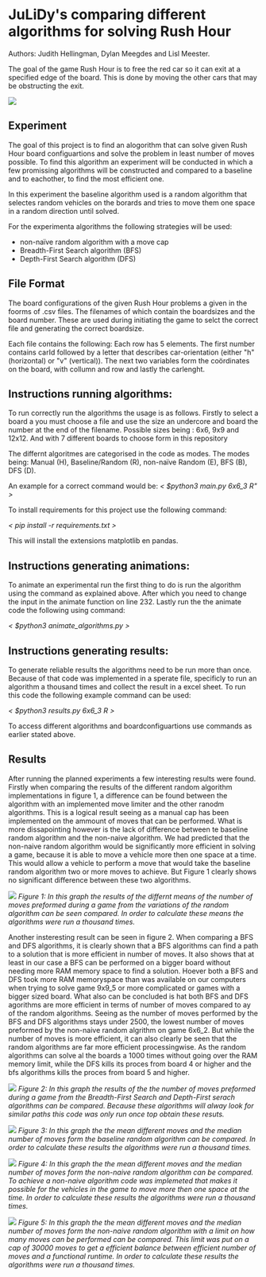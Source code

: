 # JuLiDy's comparing different algorithms for solving Rush Hour 
Authors: Judith Hellingman, Dylan Meegdes and Lisl Meester.

The goal of the game Rush Hour is to free the red car so it can exit at a specified edge of the board. This is done by moving the other cars that may be obstructing the exit. 

![](https://github.com/LidlMaster/JuLiDy/blob/main/animations/animation.gif)

## Experiment
The goal of this project is to find an alogorithm that can solve given Rush Hour board configuartions and solve the problem in least number of moves possible. To find this algorithm an experiment will be conducted in which a few promissing algorithms will be constructed and compared to a baseline and to eachother, to find the most efficient one.

In this experiment the baseline algorithm used is a random algorithm that selectes random vehicles on the borards and tries to move them one space in a random direction until solved.

For the experimenta algorithms the following strategies will be used:
- non-naïve random algorithm with a move cap
- Breadth-First Search algorithm (BFS)
- Depth-First Search algorithm (DFS)

## File Format
The board configurations of the given Rush Hour problems a given in the foorms of .csv files. The filenames of which contain the boardsizes and the board number. These are used during initiating the game to selct the correct file and generating the correct boardsize.

Each file contains the following:
Each row has 5 elements. The first number contains carId followed by a letter that describes car-orientation (either "h" (horizontal) or "v" (vertical)). The next two variables form the coördinates on the board, with collumn and row and lastly the carlenght.

## Instructions running algorithms:
To run correctly run the algorithms the usage is as follows.
Firstly to select a board a you must choose a file and use the size an undercore and board the number at the end of the filename.
Possible sizes being : 6x6, 9x9 and 12x12. 
And with 7 different boards to choose form in this repository

The differnt algoritmes are categorised in the code as modes. 
The modes being: Manual (H), Baseline/Random (R), non-naïve Random (E), BFS (B), DFS (D).

An example for a correct command would be:
_< $python3 main.py 6x6_3 R" >_

To install requirements for this project use the following command:

_< pip install -r requirements.txt >_

This will install the extensions matplotlib en pandas.

## Instructions generating animations:
To animate an experimental run the first thing to do is run the algorithm using the command as explained above.
After which you need to change the input in the animate function on line 232. Lastly run the the animate code the following using command:

_< $python3 animate_algorithms.py >_

## Instructions generating results:
To generate reliable results the algorithms need to be run more than once. Because of that code was implemented in a sperate file, specificly to run an algorithm a thousand times and collect the result in a excel sheet. 
To run this code the following example command can be used:

_< $python3 results.py 6x6_3 R >_

To access different algorithms and boardconfiguartions use commands as earlier stated above.

## Results
After running the planned experiments a few interesting results were found. Firstly when comparing the results of the different random algorithm implementations in figure 1, a difference can be found between the algorithm with an implemented move limiter and the other ranodm algorithms. This is a logical result seeing as a manual cap has been implemented on the ammount of moves that can be performed. What is more dissapointing however is the lack of difference between te baseline random algorithm and the non-naive algorithm. We had predicted that the non-naive random algorithm would be significantly more efficient in solving a game, because it is able to move a vehicle more then one space at a time. This would allow a vehicle to perform a move that would take the baseline random algorithm two or more moves to achieve. But Figure 1 clearly shows no significant difference between these two algorithms.

![](https://github.com/LidlMaster/JuLiDy/blob/main/figures/Means%20of%20random%20algorithms.png)
_Figure 1: In this graph the results of the differnt means of the number of moves preformed during a game from the variations of the random algorithm can be seen compared. In order to calculate these means the algorithms were run a thousand times._

Another insteresting result can be seen in figure 2. When comparing a BFS and DFS algorithms, it is clearly shown that a BFS algorithms can find a path to a solution that is more efficient in number of moves. It also shows that at least in our case a BFS can be performed on a bigger board without needing more RAM memory space to find a solution. Hoever both a BFS and DFS took more RAM memoryspace than was available on our computers when trying to solve game 9x9_5 or more complicated or games with a bigger sized board. What also can be concluded is hat both BFS and DFS agorithms are more efficient in terms of number of moves compared to ay of the random algorithms. Seeing as the number of moves performed by the BFS and DFS algorithms stays under 2500, the lowest number of moves preformed by the non-naive random algrithm on game 6x6_2. But while the number of moves is more efficient, it can also clearly be seen that the random algorithms are far more efficient processingwise. As the random algorithms can solve al the boards a 1000 times without going over the RAM memory limit, while the DFS kills its proces from board 4 or higher and the bfs algorithms kills the proces from board 5 and higher.

![](https://github.com/LidlMaster/JuLiDy/blob/main/figures/Means%20of%20bfs%20and%20dfs%20algorithms.png)
_Figure 2: In this graph the results of the the number of moves preformed during a game from the Breadth-First Search and Depth-First serach algorithms can be compared. Because these algorithms will alway look for similar paths this code was only run once top obtain these resuts._

![](https://github.com/LidlMaster/JuLiDy/blob/main/figures/Random%20mean%20vs%20median.png)
_Figure 3: In this graph the the mean different moves and the median number of moves form the baseline random algorithm can be compared. In order to calculate these results the algorithms were run a thousand times._

![](https://github.com/LidlMaster/JuLiDy/blob/main/figures/Non-naive%20random%20mean%20vs%20median.png)
_Figure 4: In this graph the the mean different moves and the median number of moves form the non-naive random algorithm can be compared. To achieve a non-naive algorithm code was implemeted that makes it possible for the vehicles in the game to move more then one space at the time. In order to calculate these results the algorithms were run a thousand times._

![](https://github.com/LidlMaster/JuLiDy/blob/main/figures/Non-naive%20random%20cap%20mean%20vs%20median.png)
_Figure 5: In this graph the the mean different moves and the median number of moves form the non-naive random algorithm with a limit on how many moves can be performed can be compared. This limit was put on a cap of 30000 moves to get a efficient balance between efficient number of moves and a functional runtime. In order to calculate these results the algorithms were run a thousand times._